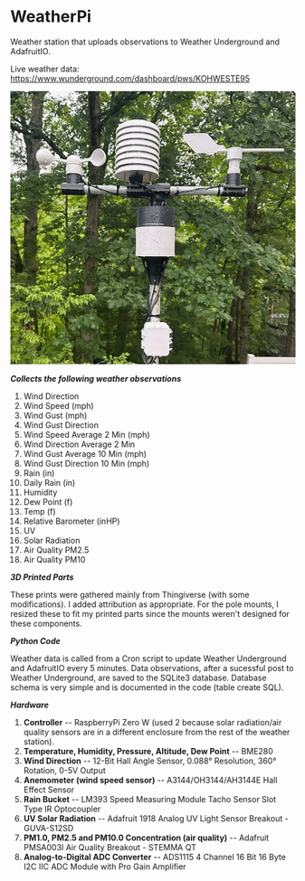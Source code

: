 # WeatherPi

Weather station that uploads observations to Weather Underground and AdafruitIO.

Live weather data: https://www.wunderground.com/dashboard/pws/KOHWESTE95

![Alt text](IMG_0224.jpg)


_**Collects the following weather observations**_
1) Wind Direction
2) Wind Speed (mph)
3) Wind Gust (mph)
4) Wind Gust Direction
5) Wind Speed Average 2 Min (mph)
6) Wind Direction Average 2 Min
7) Wind Gust Average 10 Min (mph)
8) Wind Gust Direction 10 Min (mph)
9) Rain (in)
10) Daily Rain (in)
11) Humidity
12) Dew Point (f)
13) Temp (f)
14) Relative Barometer (inHP)
15) UV
16) Solar Radiation
17) Air Quality PM2.5
18) Air Quality PM10
    
_**3D Printed Parts**_

These prints were gathered mainly from Thingiverse (with some modifications). I added attribution as appropriate. For the pole mounts, I resized these to fit my printed parts since the mounts weren't designed for these components.

_**Python Code**_

Weather data is called from a Cron script to update Weather Underground and AdafruitIO every 5 minutes. Data observations, after a sucessful post to Weather Underground, are saved to the SQLite3 database. Database schema is very simple and is documented in the code (table create SQL).

_**Hardware**_
1) **Controller** -- RaspberryPi Zero W (used 2 because solar radiation/air quality sensors are in a different enclosure from the rest of the weather station).
3) **Temperature, Humidity, Pressure, Altitude, Dew Point** -- BME280
4) **Wind Direction** -- 12-Bit Hall Angle Sensor, 0.088° Resolution, 360° Rotation, 0-5V Output 
5) **Anemometer (wind speed sensor)** --  A3144/OH3144/AH3144E Hall Effect Sensor
6) **Rain Bucket** -- LM393 Speed Measuring Module Tacho Sensor Slot Type IR Optocoupler
7) **UV Solar Radiation** -- Adafruit 1918 Analog UV Light Sensor Breakout - GUVA-S12SD
8) **PM1.0, PM2.5 and PM10.0 Concentration (air quality)** -- Adafruit PMSA003I Air Quality Breakout - STEMMA QT
9) **Analog-to-Digital ADC Converter** -- ADS1115 4 Channel 16 Bit 16 Byte I2C IIC ADC Module with Pro Gain Amplifier
